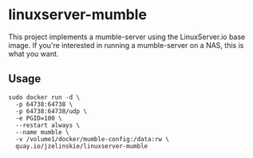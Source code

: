 # linuxserver-mumble

This project implements a mumble-server using the LinuxServer.io base image.
If you're interested in running a mumble-server on a NAS, this is what you want.

## Usage

```
sudo docker run -d \
  -p 64738:64738 \
  -p 64738:64738/udp \
  -e PGID=100 \
  --restart always \
  --name mumble \
  -v /volume1/docker/mumble-config:/data:rw \
  quay.io/jzelinskie/linuxserver-mumble
```
